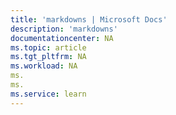 ```yaml
---
title: 'markdowns | Microsoft Docs'
description: 'markdowns'
documentationcenter: NA
ms.topic: article
ms.tgt_pltfrm: NA
ms.workload: NA
ms.
ms.
ms.service: learn
---
```


